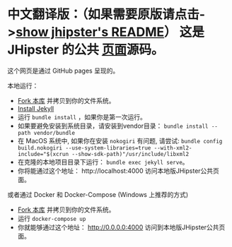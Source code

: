 中文翻译版：（如果需要原版请点击->[show jhipster's README](https://github.com/jhipster/jhipster.github.io/blob/master/README.md)）
这是 JHipster 的公共 [页面](https://www.jhipster.tech/)源码。
=======

这个网页是通过 GitHub pages 呈现的。

本地运行：

* [Fork 本库](https://github.com/jhipster/jhipster.github.io/fork) 并拷贝到你的文件系统。
* [Install Jekyll](https://help.github.com/articles/setting-up-your-github-pages-site-locally-with-jekyll/)
* 运行 `bundle install` ，如果你是第一次运行。
 * 如果要避免安装到系统目录，请安装到vendor目录： `bundle install --path vendor/bundle`
 * 在 MacOS 系统中, 如果你在安装 `nokogiri` 有问题, 请尝试: `bundle config build.nokogiri --use-system-libraries=true --with-xml2-include="$(xcrun --show-sdk-path)"/usr/include/libxml2`
* 在克隆的本地项目目录下运行： `bundle exec jekyll serve`。
* 你将能通过这个地址： http://localhost:4000 访问本地版JHipster公共页面。

或者通过 Docker 和 Docker-Compose (Windows 上推荐的方式)

* [Fork 本库](https://github.com/jhipster/jhipster.github.io/fork) 并拷贝到你的文件系统。
* 运行 `docker-compose up`
* 你就能够通过这个地址： http://0.0.0.0:4000 访问到本地版JHipster公共页面。
